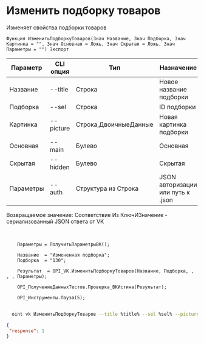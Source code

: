 ﻿---
sidebar_position: 4
---

# Изменить подборку товаров
 Изменяет свойства подборки товаров



`Функция ИзменитьПодборкуТоваров(Знач Название, Знач Подборка, Знач Картинка = "", Знач Основная = Ложь, Знач Скрытая = Ложь, Знач Параметры = "") Экспорт`

  | Параметр | CLI опция | Тип | Назначение |
  |-|-|-|-|
  | Название | --title | Строка | Новое название подборки |
  | Подборка | --sel | Строка | ID подборки |
  | Картинка | --picture | Строка,ДвоичныеДанные | Новая картинка подборки |
  | Основная | --main | Булево | Основная |
  | Скрытая | --hidden | Булево | Скрытая |
  | Параметры | --auth | Структура из Строка | JSON авторизации или путь к .json |

  
  Возвращаемое значение:   Соответствие Из КлючИЗначение - сериализованный JSON ответа от VK

<br/>




```bsl title="Пример кода"
    Параметры = ПолучитьПараметрыВК();

    Название  = "Измененная подборка";
    Подборка  = "130";

    Результат  = OPI_VK.ИзменитьПодборкуТоваров(Название, Подборка, , , , Параметры);

    OPI_ПолучениеДанныхТестов.Проверка_ВКИстина(Результат);

    OPI_Инструменты.Пауза(5);
```



```sh title="Пример команды CLI"
    
  oint vk ИзменитьПодборкуТоваров --title %title% --sel %sel% --picture %picture% --main %main% --hidden %hidden% --auth %auth%

```

```json title="Результат"
{
 "response": 1
}
```
